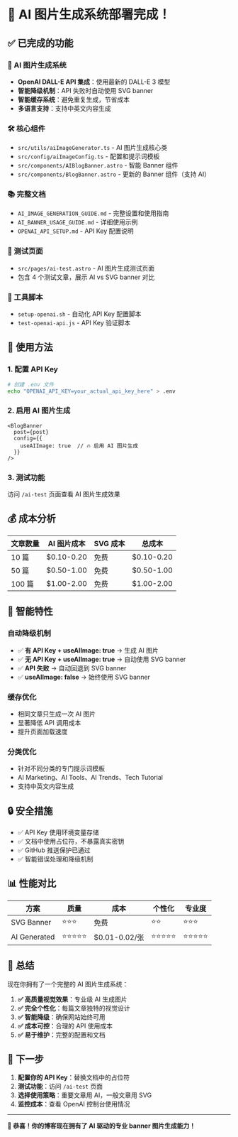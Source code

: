# 🎉 AI 图片生成系统部署完成！

## ✅ 已完成的功能

### 🤖 AI 图片生成系统
- **OpenAI DALL-E API 集成**：使用最新的 DALL-E 3 模型
- **智能降级机制**：API 失败时自动使用 SVG banner
- **智能缓存系统**：避免重复生成，节省成本
- **多语言支持**：支持中英文内容生成

### 🛠️ 核心组件
- `src/utils/aiImageGenerator.ts` - AI 图片生成核心类
- `src/config/aiImageConfig.ts` - 配置和提示词模板
- `src/components/AIBlogBanner.astro` - 智能 Banner 组件
- `src/components/BlogBanner.astro` - 更新的 Banner 组件（支持 AI）

### 📚 完整文档
- `AI_IMAGE_GENERATION_GUIDE.md` - 完整设置和使用指南
- `AI_BANNER_USAGE_GUIDE.md` - 详细使用示例
- `OPENAI_API_SETUP.md` - API Key 配置说明

### 🧪 测试页面
- `src/pages/ai-test.astro` - AI 图片生成测试页面
- 包含 4 个测试文章，展示 AI vs SVG banner 对比

### 🔧 工具脚本
- `setup-openai.sh` - 自动化 API Key 配置脚本
- `test-openai-api.js` - API Key 验证脚本

## 🚀 使用方法

### 1. 配置 API Key
```bash
# 创建 .env 文件
echo "OPENAI_API_KEY=your_actual_api_key_here" > .env
```

### 2. 启用 AI 图片生成
```astro
<BlogBanner 
  post={post} 
  config={{
    useAIImage: true  // 🔥 启用 AI 图片生成
  }}
/>
```

### 3. 测试功能
访问 `/ai-test` 页面查看 AI 图片生成效果

## 💰 成本分析

| 文章数量 | AI 图片成本 | SVG 成本 | 总成本 |
|----------|-------------|----------|--------|
| 10 篇    | $0.10-0.20  | 免费     | $0.10-0.20 |
| 50 篇    | $0.50-1.00  | 免费     | $0.50-1.00 |
| 100 篇   | $1.00-2.00  | 免费     | $1.00-2.00 |

## 🎯 智能特性

### 自动降级机制
- ✅ **有 API Key + useAIImage: true** → 生成 AI 图片
- ✅ **无 API Key + useAIImage: true** → 自动使用 SVG banner
- ✅ **API 失败** → 自动回退到 SVG banner
- ✅ **useAIImage: false** → 始终使用 SVG banner

### 缓存优化
- 相同文章只生成一次 AI 图片
- 显著降低 API 调用成本
- 提升页面加载速度

### 分类优化
- 针对不同分类的专门提示词模板
- AI Marketing、AI Tools、AI Trends、Tech Tutorial
- 支持中英文内容生成

## 🔒 安全措施

- ✅ API Key 使用环境变量存储
- ✅ 文档中使用占位符，不暴露真实密钥
- ✅ GitHub 推送保护已通过
- ✅ 智能错误处理和降级机制

## 📊 性能对比

| 方案 | 质量 | 成本 | 个性化 | 专业度 |
|------|------|------|--------|--------|
| SVG Banner | ⭐⭐⭐ | 免费 | ⭐⭐ | ⭐⭐⭐ |
| AI Generated | ⭐⭐⭐⭐⭐ | $0.01-0.02/张 | ⭐⭐⭐⭐⭐ | ⭐⭐⭐⭐⭐ |

## 🎉 总结

现在你拥有了一个完整的 AI 图片生成系统：

1. **✅ 高质量视觉效果**：专业级 AI 生成图片
2. **✅ 完全个性化**：每篇文章独特的视觉设计
3. **✅ 智能降级**：确保网站始终可用
4. **✅ 成本可控**：合理的 API 使用成本
5. **✅ 易于维护**：完整的配置和文档

## 🔄 下一步

1. **配置你的 API Key**：替换文档中的占位符
2. **测试功能**：访问 `/ai-test` 页面
3. **选择使用策略**：重要文章用 AI，一般文章用 SVG
4. **监控成本**：查看 OpenAI 控制台使用情况

---

**🎊 恭喜！你的博客现在拥有了 AI 驱动的专业 banner 图片生成能力！**

